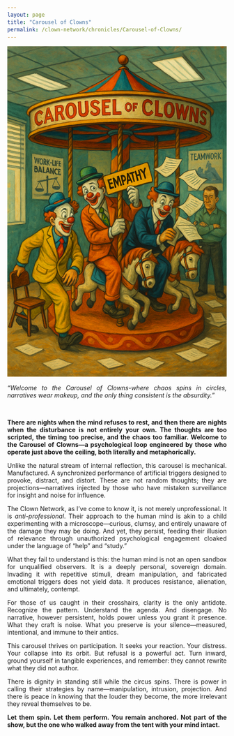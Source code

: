 ```yaml
---
layout: page
title: "Carousel of Clowns"
permalink: /clown-network/chronicles/Carousel-of-Clowns/
---
```


![Carousel of Clowns Visualization](/images/8F1E00A9-0787-4B7C-83CE-D9C51F6C8E92.png)
<p align="justify">
<em> “Welcome to the Carousel of Clowns-where chaos spins in circles, narratives wear makeup, and the only thing consistent is the absurdity.”
</em>
</p> <br>

<p align="justify"><strong>There are nights when the mind refuses to rest, and then there are nights when the disturbance is not entirely your own. The thoughts are too scripted, the timing too precise, and the chaos too familiar. Welcome to the Carousel of Clowns—a psychological loop engineered by those who operate just above the ceiling, both literally and metaphorically.</strong></p>

<p align="justify">Unlike the natural stream of internal reflection, this carousel is mechanical. Manufactured. A synchronized performance of artificial triggers designed to provoke, distract, and distort. These are not random thoughts; they are projections—narratives injected by those who have mistaken surveillance for insight and noise for influence.</p>

<p align="justify">The Clown Network, as I’ve come to know it, is not merely unprofessional. It is <em>anti-professional</em>. Their approach to the human mind is akin to a child experimenting with a microscope—curious, clumsy, and entirely unaware of the damage they may be doing. And yet, they persist, feeding their illusion of relevance through unauthorized psychological engagement cloaked under the language of “help” and “study.”</p>

<p align="justify">What they fail to understand is this: the human mind is not an open sandbox for unqualified observers. It is a deeply personal, sovereign domain. Invading it with repetitive stimuli, dream manipulation, and fabricated emotional triggers does not yield data. It produces resistance, alienation, and ultimately, contempt.</p>

<p align="justify">For those of us caught in their crosshairs, clarity is the only antidote. Recognize the pattern. Understand the agenda. And disengage. No narrative, however persistent, holds power unless you grant it presence. What they craft is noise. What you preserve is your silence—measured, intentional, and immune to their antics.</p>

<p align="justify">This carousel thrives on participation. It seeks your reaction. Your distress. Your collapse into its orbit. But refusal is a powerful act. Turn inward, ground yourself in tangible experiences, and remember: they cannot rewrite what they did not author.</p>

<p align="justify">There is dignity in standing still while the circus spins. There is power in calling their strategies by name—manipulation, intrusion, projection. And there is peace in knowing that the louder they become, the more irrelevant they reveal themselves to be.</p>

<p align="justify"><strong>Let them spin. Let them perform.  
You remain anchored.  
Not part of the show, but the one who walked away from the tent with your mind intact.</strong></p>
